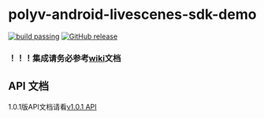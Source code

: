 polyv-android-livescenes-sdk-demo
===

[![build passing](https://img.shields.io/badge/build-passing-brightgreen.svg)](#)
[![GitHub release](https://img.shields.io/badge/release-v1.0.1-blue.svg)](https://github.com/polyv/polyv-android-livescenes-sdk-demo/releases/tag/v1.0.1)

### ！！！集成请务必参考[wiki](https://github.com/polyv/polyv-android-livescenes-sdk-demo/wiki)文档

## API 文档

1.0.1版API文档请看[v1.0.1 API](http://repo.polyv.net/android/livescenes/javadoc/1.0.1/index.html)
